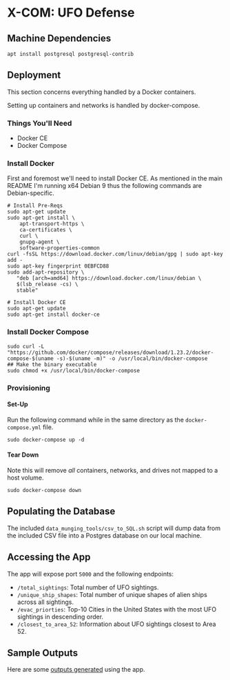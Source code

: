 # X-COM: UFO Defense

## Machine Dependencies

```
apt install postgresql postgresql-contrib
```

## Deployment

This section concerns everything handled by a Docker containers.

Setting up containers and networks is handled by docker-compose.

### Things You'll Need

* Docker CE
* Docker Compose

### Install Docker

First and foremost we'll need to install Docker CE. As mentioned in the main
README I'm running x64 Debian 9 thus the following commands are Debian-specific.

```shell
# Install Pre-Reqs
sudo apt-get update
sudo apt-get install \
    apt-transport-https \
    ca-certificates \
    curl \
    gnupg-agent \
    software-properties-common
curl -fsSL https://download.docker.com/linux/debian/gpg | sudo apt-key add -
sudo apt-key fingerprint 0EBFCD88
sudo add-apt-repository \
   "deb [arch=amd64] https://download.docker.com/linux/debian \
   $(lsb_release -cs) \
   stable"

# Install Docker CE
sudo apt-get update
sudo apt-get install docker-ce
```

### Install Docker Compose

```shell
sudo curl -L "https://github.com/docker/compose/releases/download/1.23.2/docker-compose-$(uname -s)-$(uname -m)" -o /usr/local/bin/docker-compose
## Make the binary executable
sudo chmod +x /usr/local/bin/docker-compose
```

### Provisioning

#### Set-Up

Run the following command while in the same directory as the `docker-compose.yml`
file.

```shell
sudo docker-compose up -d
```

#### Tear Down

Note this will remove *all* containers, networks, and drives not mapped to
a host volume.

```shell
sudo docker-compose down
```

## Populating the Database

The included `data_munging_tools/csv_to_SQL.sh` script will dump data from the included
CSV file into a Postgres database on our local machine.

## Accessing the App

The app will expose port `5000` and the following endpoints:

* `/total_sightings`: Total number of UFO sightings.
* `/unique_ship_shapes`: Total number of unique shapes of alien ships across all sightings.
* `/evac_priorties`: Top-10 Cities in the United States with the most UFO sightings in descending order.
* `/closest_to_area_52`: Information about UFO sightings closest to Area 52.

## Sample Outputs

Here are some [outputs generated](./sample_outputs.md) using the app.
